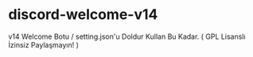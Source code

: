 # discord-welcome-v14
v14 Welcome Botu / setting.json'u Doldur Kullan Bu Kadar. ( GPL Lisanslı İzinsiz Paylaşmayın! )
